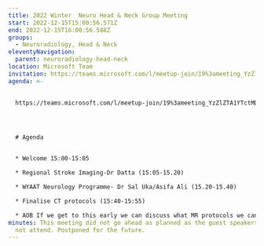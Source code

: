 ```yaml
---
title: 2022 Winter  Neuro Head & Neck Group Meeting
start: 2022-12-15T15:00:56.571Z
end: 2022-12-15T16:00:56.588Z
groups:
  - Neuroradiology, Head & Neck
eleventyNavigation:
  parent: neuroradiology-head-neck
location: Microsoft Team
invitation: https://teams.microsoft.com/l/meetup-join/19%3ameeting_YzZlZTA1YTctMDE2ZC00MWNiLWE1MmMtOGE4MTA1YWZkZjQw%40thread.v2/0?context=%7b%22Tid%22%3a%2237c354b2-85b0-47f5-b222-07b48d774ee3%22%2c%22Oid%22%3a%2221718a0e-d622-410e-97f3-2af998305e67%22%7d
agenda: >-
  

  https://teams.microsoft.com/l/meetup-join/19%3ameeting_YzZlZTA1YTctMDE2ZC00MWNiLWE1MmMtOGE4MTA1YWZkZjQw%40thread.v2/0?context=%7b%22Tid%22%3a%2237c354b2-85b0-47f5-b222-07b48d774ee3%22%2c%22Oid%22%3a%2221718a0e-d622-410e-97f3-2af998305e67%22%7d 




  # Agenda


  * Welcome 15:00-15:05

  * Regional Stroke Imaging-Dr Datta (15:05-15.20)

  * WYAAT Neurology Programme- Dr Sal Uka/Asifa Ali (15.20-15.40)

  * Finalise CT protocols (15:40-15:55)

  * AOB If we get to this early we can discuss what MR protocols we can look at next
minutes: T﻿his meeting did not go ahead as planned as the guest speakers could
  not attend. Postponed for the future.
---
```

